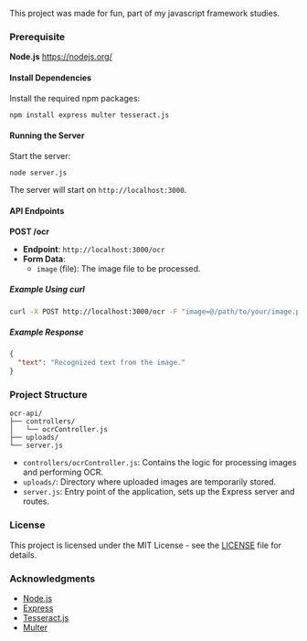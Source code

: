 This project was made for fun, part of my javascript framework studies.

### Prerequisite

**Node.js**
https://nodejs.org/

#### Install Dependencies

Install the required npm packages:
```sh
npm install express multer tesseract.js
```

#### Running the Server

Start the server:
```sh
node server.js
```

The server will start on `http://localhost:3000`.

#### API Endpoints

**POST /ocr**

- **Endpoint**: `http://localhost:3000/ocr`
- **Form Data**:
  - `image` (file): The image file to be processed.

##### Example Using curl

```sh
curl -X POST http://localhost:3000/ocr -F "image=@/path/to/your/image.png"
```

##### Example Response

```json
{
  "text": "Recognized text from the image."
}
```

### Project Structure

```
ocr-api/
├── controllers/
│   └── ocrController.js
├── uploads/
└── server.js
```

- `controllers/ocrController.js`: Contains the logic for processing images and performing OCR.
- `uploads/`: Directory where uploaded images are temporarily stored.
- `server.js`: Entry point of the application, sets up the Express server and routes.

### License

This project is licensed under the MIT License - see the [LICENSE](LICENSE) file for details.

### Acknowledgments

- [Node.js](https://nodejs.org/)
- [Express](https://expressjs.com/)
- [Tesseract.js](https://github.com/naptha/tesseract.js)
- [Multer](https://www.npmjs.com/package/multer)